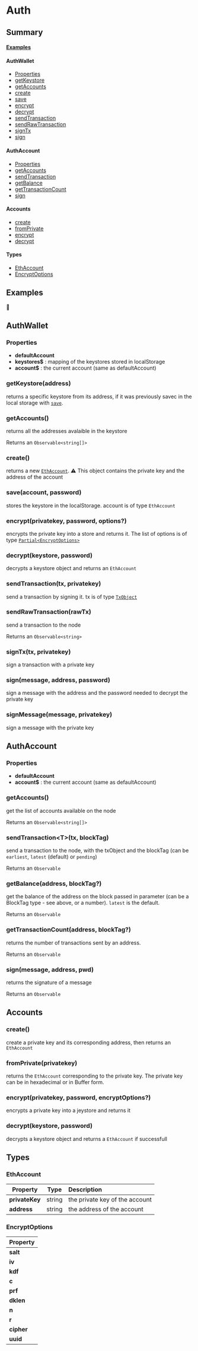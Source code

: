 # Auth

## Summary

#### [Examples](#examples)

#### AuthWallet
+ [Properties](#properties)
+ [getKeystore](#getkeystoreaddress)
+ [getAccounts](#getaccounts)
+ [create](#create)
+ [save](#saveaccount-password)
+ [encrypt](#encryptprivatekey-password-options)
+ [decrypt](#decryptkeystore-password)
+ [sendTransaction](#sendtransactiontx-privatekey)
+ [sendRawTransaction](#sendrawtransactionrawtx)
+ [signTx](#signtxtx-privatekey)
+ [sign](#signmessage-address-password)


#### AuthAccount
+ [Properties](#properties-1)
+ [getAccounts](#getaccounts)
+ [sendTransaction](#sendtransactiontx-blocktag)
+ [getBalance](#getbalanceaddress-blocktag)
+ [getTransactionCount](#gettransactioncountaddress-blocktag)
+ [sign](#signmessage-address-pwd)

#### Accounts
+ [create](#create)
+ [fromPrivate](#fromprivateprivatekey)
+ [encrypt](#encryptprivatekey-password-encryptoptions)
+ [decrypt](#decryptkeystore-password-1)

#### Types
+ [EthAccount](#ethaccount)
+ [EncryptOptions](#encryptoptions)

## Examples

👷

## AuthWallet

### Properties
+ **defaultAccount**
+ **keystores$** : mapping of the keystores stored in localStorage
+ **account$** : the current account (same as defaultAccount)

### getKeystore(address)
returns a specific keystore from its address, if it was previously savec in the local storage with [`save`](#saveaccount-password).

### getAccounts()
returns all the addresses avalaible in the keystore

Returns an `Observable<string[]>`

### create()
returns a new [`EthAccount`](#ethaccount). ⚠️ This object contains the private key and the address of the account

### save(account, password)
stores the keystore in the localStorage. account is of type `EthAccount`

### encrypt(privatekey, password, options?)
encrypts the private key into a store and returns it. The list of options is of type [`Partial<EncryptOptions>`](#encryptoptions)

### decrypt(keystore, password)
decrypts a keystore object and returns an `EthAccount`

### sendTransaction(tx, privatekey)
send a transaction by signing it. tx is of type [`TxObject`](../utils/types.md#txobject)

### sendRawTransaction(rawTx)
send a transaction to the node

Returns an `Observable<string>`

### signTx(tx, privatekey)
sign a transaction with a private key

### sign(message, address, password)
sign a message with the address and the password needed to decrypt the private key

### signMessage(message, privatekey)
sign a message with the private key




## AuthAccount

### Properties<id1>
+ **defaultAccount**
+ **account$** : the current account (same as defaultAccount)

### getAccounts()
get the list of accounts available on the node

Returns an `Observable<string[]>`

### sendTransaction\<T\><id1>(tx, blockTag)
send a transaction to the node, with the txObject and the blockTag (can be `earliest`, `latest` (default) or `pending`)

Returns an `Observable`

### getBalance(address, blockTag?)
get the balance of the address on the block passed in parameter (can be a BlockTag type - see above, or a number). `latest` is the default.

Returns an `Observable`

### getTransactionCount(address, blockTag?)
returns the number of transactions sent by an address.

Returns an `Observable`

### sign<id1>(message, address, pwd)
returns the signature of a message

Returns an `Observable`


## Accounts

### create()
create a private key and its corresponding address, then returns an `EthAccount`

### fromPrivate(privatekey)
returns the `EthAccount` corresponding to the private key. The private key can be in hexadecimal or in Buffer form.

### encrypt(privatekey, password, encryptOptions?)
encrypts a private key into a jeystore and returns it

### decrypt<id1>(keystore, password)
decrypts a keystore object and returns a `EthAccount` if successfull

## Types

### EthAccount

| Property      | Type          | Description |
| ------------- |:-------------:|:-----|
|**privateKey** | string | the private key of the account
| **address** | string| the address of the account

### EncryptOptions

| Property      |
| ------------- |
|**salt** |
| **iv** |
|**kdf** | 
|**c** | 
|**prf** |
|**dklen** | 
|**n** | 
|**r** | 
|**cipher** | 
|**uuid** |
